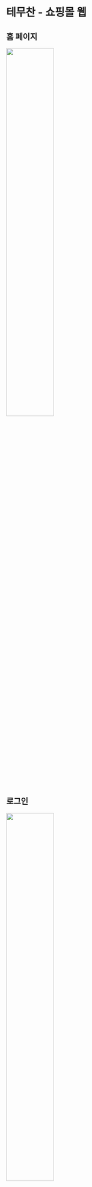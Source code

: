 # 테무찬 - 쇼핑몰 웹

## 홈 페이지
<img src="https://github.com/user-attachments/assets/da3362e3-0709-4190-92e8-4584c86f260e" width=50%>

## 로그인
<img src="https://github.com/user-attachments/assets/6bdce580-6d10-4cc0-86ff-cb76f0094957" width=50%>
<br>

### 회원가입

<img src="https://github.com/user-attachments/assets/d72b796c-463f-486e-a191-bef8979c6547" width=30%>
<img src="https://github.com/user-attachments/assets/17871b94-c537-467a-ab7f-32dd17575d2a" width=35%>

### DB - users

<img src="https://github.com/user-attachments/assets/68cad1dc-7dd0-4348-8f75-fa52906b7808" width=50%>

## 상품 페이지(리소스 페이지)

<img src="https://github.com/user-attachments/assets/ae3c9703-a018-439c-a098-a65849b478fd" width=50%>

### 기능 명세

| 아이콘 | 기능 | 경로 (/route) |
|--------|------|----------------|
| 👤     | 마이페이지 | `/mypage` |
| 🛒     | 장바구니 | `/cart` |
| ❤️     | 위시리스트 | `/wishlist` |

### 장바구니

<img src="https://github.com/user-attachments/assets/ce52f4f9-951f-4775-8f79-bb6925d9d5ae" width=40%>
<img src="https://github.com/user-attachments/assets/ee790abd-046f-4116-8a8f-b4b50688267d" width=40%>

### 위시리스트

<img src="https://github.com/user-attachments/assets/8790bdfd-2dae-49db-996f-770d019bb7a3" width=50%>

### 마이페이지

<img src="https://github.com/user-attachments/assets/08b5d34f-3ee7-4ba7-b0db-bc3853a4c770" width=50%>

### 공지사항

<img src="https://github.com/user-attachments/assets/db1df9ec-1bb6-441c-8b5a-04bc8683bcbf" width=50%>

### 고객센터


<img src="https://github.com/user-attachments/assets/fe479d2e-3786-47de-ba86-d36d25ca7129" width=50%>

